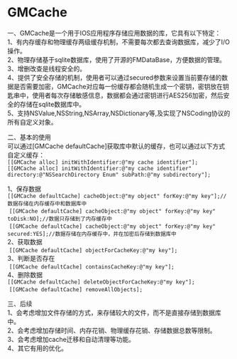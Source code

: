 # GMCache
一、GMCache是一个用于IOS应用程序存储应用数据的库，它具有以下特定：  
1、有内存缓存和物理缓存两级缓存机制，不需要每次都去查询数据库，减少了I/O操作。    
2、物理存储基于sqlite数据库，使用了开源的FMDataBase，方便数据的管理。    
3、增删改查是线程安全的。  
4、提供了安全存储的机制，使用者可以通过secured参数来设置当前要存储的数据是否需要加密，GMCache对应每一份缓存都会随机生成一个密钥，密钥放在钥匙串中，使用者每次存储敏感信息，数据都会通过密钥进行AES256加密，然后安全的存储在sqlite数据库中。  
5、支持NSValue,NSString,NSArray,NSDictionary等,及实现了NSCoding协议的所有自定义对象。  
  
二、基本的使用  
可以通过[GMCache defaultCache]获取库中默认的缓存，也可以通过以下方式自定义缓存：  
`[[GMCache alloc] initWithIdentifier:@"my cache identifier"];`    
`[[GMCache alloc] initWithIdentifier:@"my cache identifier" directory:@"NSSearchDirectory Enum" subPath:@"my subdirectory"];`      

1、保存数据    
`[[GMCache defaultCache] cacheObject:@"my object" forKey:@"my key"];//数据存储在内存缓存中和数据库中`   
 `[[GMCache defaultCache] cacheObject:@"my object" forKey:@"my key" toDisk:NO];//数据只存储到了内存缓存中`        
 `[[GMCache defaultCache] cacheObject:@"my object" forKey:@"my key" secured:YES];//数据存储在内存缓存中，并在加密后存储到数据库中`   
2、获取数据   
 `[[GMCache defaultCache] objectForCacheKey:@"my key"];`   
3、判断是否存在   
 `[[GMCache defaultCache] containsCacheKey:@"my key"];`    
4、删除数据   
`[[GMCache defaultCache] deleteObjectForCacheKey:@"my key"];`   
 `[[GMCache defaultCache] removeAllObjects];`   
   
三、后续   
1、会考虑增加文件存储的方式，来存储较大的文件，而不是直接存储到数据库中。   
2、会考虑增加存储时间、内存花销、物理缓存花销、存储数据总数等限制。   
3、会考虑增加cache迁移和自动清理等功能。   
4、其它有用的优化。   

